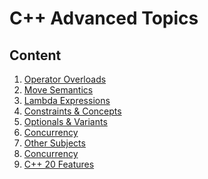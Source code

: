 # C++ Advanced Topics

## Content

1. [Operator Overloads]()
2. [Move Semantics]()
3. [Lambda Expressions]()
4. [Constraints & Concepts]()
5. [Optionals & Variants]()
6. [Concurrency]()
7. [Other Subjects]()
8. [Concurrency]()
9. [C++ 20 Features]()
    


